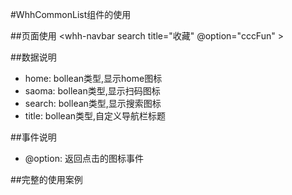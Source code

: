 #WhhCommonList组件的使用
  
##页面使用
 <whh-navbar search title="收藏" @option="cccFun" ></whh-navbar>
 
##数据说明
* home: bollean类型,显示home图标
* saoma: bollean类型,显示扫码图标
* search: bollean类型,显示搜索图标
* title: bollean类型,自定义导航栏标题

##事件说明
* @option: 返回点击的图标事件

##完整的使用案例

> <template>
>	<view class="content">
>		<view class="stickybox">
>			<whh-navbar search title="收藏" @option="cccFun" ></whh-navbar>
>		</view>
>	</view>
> </template>

> <script>
> 	import whhNavbar from '../../../components/whhNavbar/whhNavbar.vue';
>	export default {
>		data (){
>			return {
>				            //引入的js数据无法直接放入html中使用,需要转换一下,第一种方法,直接引入到data中
>			}
>		},
>		computed:{
>			list:function(){ 
>				return list; //第二种方法,引入计算属性进行监控数据的变化
>			}
>		},
>		onLoad() {
>		
>		},
>		components:{
>			whhNavbar
>		},
>		methods:{
>			cccFun:function(e){
>				console.log("e: " , e);
>			}
>		}
>	}
> </script>
>
> <style>
>	.stickybox{
>		position: sticky;
>		top:0;
>	}
> </style>

